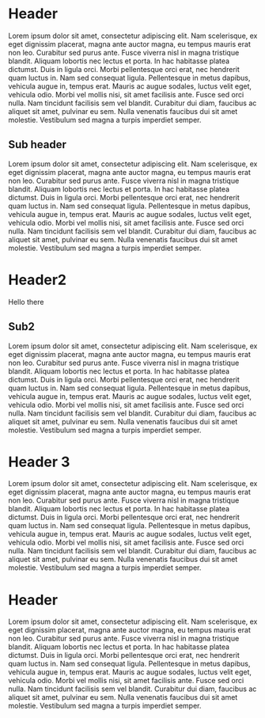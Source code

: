 # Header
Lorem ipsum dolor sit amet, consectetur adipiscing elit. Nam scelerisque, ex eget dignissim placerat, magna ante auctor magna, eu tempus mauris erat non leo. Curabitur sed purus ante. Fusce viverra nisl in magna tristique blandit. Aliquam lobortis nec lectus et porta. In hac habitasse platea dictumst. Duis in ligula orci. Morbi pellentesque orci erat, nec hendrerit quam luctus in. Nam sed consequat ligula. Pellentesque in metus dapibus, vehicula augue in, tempus erat. Mauris ac augue sodales, luctus velit eget, vehicula odio. Morbi vel mollis nisi, sit amet facilisis ante. Fusce sed orci nulla. Nam tincidunt facilisis sem vel blandit. Curabitur dui diam, faucibus ac aliquet sit amet, pulvinar eu sem. Nulla venenatis faucibus dui sit amet molestie. Vestibulum sed magna a turpis imperdiet semper.

## Sub header
Lorem ipsum dolor sit amet, consectetur adipiscing elit. Nam scelerisque, ex eget dignissim placerat, magna ante auctor magna, eu tempus mauris erat non leo. Curabitur sed purus ante. Fusce viverra nisl in magna tristique blandit. Aliquam lobortis nec lectus et porta. In hac habitasse platea dictumst. Duis in ligula orci. Morbi pellentesque orci erat, nec hendrerit quam luctus in. Nam sed consequat ligula. Pellentesque in metus dapibus, vehicula augue in, tempus erat. Mauris ac augue sodales, luctus velit eget, vehicula odio. Morbi vel mollis nisi, sit amet facilisis ante. Fusce sed orci nulla. Nam tincidunt facilisis sem vel blandit. Curabitur dui diam, faucibus ac aliquet sit amet, pulvinar eu sem. Nulla venenatis faucibus dui sit amet molestie. Vestibulum sed magna a turpis imperdiet semper.

# Header2
Hello there

## Sub2
Lorem ipsum dolor sit amet, consectetur adipiscing elit. Nam scelerisque, ex eget dignissim placerat, magna ante auctor magna, eu tempus mauris erat non leo. Curabitur sed purus ante. Fusce viverra nisl in magna tristique blandit. Aliquam lobortis nec lectus et porta. In hac habitasse platea dictumst. Duis in ligula orci. Morbi pellentesque orci erat, nec hendrerit quam luctus in. Nam sed consequat ligula. Pellentesque in metus dapibus, vehicula augue in, tempus erat. Mauris ac augue sodales, luctus velit eget, vehicula odio. Morbi vel mollis nisi, sit amet facilisis ante. Fusce sed orci nulla. Nam tincidunt facilisis sem vel blandit. Curabitur dui diam, faucibus ac aliquet sit amet, pulvinar eu sem. Nulla venenatis faucibus dui sit amet molestie. Vestibulum sed magna a turpis imperdiet semper.

# Header 3
Lorem ipsum dolor sit amet, consectetur adipiscing elit. Nam scelerisque, ex eget dignissim placerat, magna ante auctor magna, eu tempus mauris erat non leo. Curabitur sed purus ante. Fusce viverra nisl in magna tristique blandit. Aliquam lobortis nec lectus et porta. In hac habitasse platea dictumst. Duis in ligula orci. Morbi pellentesque orci erat, nec hendrerit quam luctus in. Nam sed consequat ligula. Pellentesque in metus dapibus, vehicula augue in, tempus erat. Mauris ac augue sodales, luctus velit eget, vehicula odio. Morbi vel mollis nisi, sit amet facilisis ante. Fusce sed orci nulla. Nam tincidunt facilisis sem vel blandit. Curabitur dui diam, faucibus ac aliquet sit amet, pulvinar eu sem. Nulla venenatis faucibus dui sit amet molestie. Vestibulum sed magna a turpis imperdiet semper.

# Header
Lorem ipsum dolor sit amet, consectetur adipiscing elit. Nam scelerisque, ex eget dignissim placerat, magna ante auctor magna, eu tempus mauris erat non leo. Curabitur sed purus ante. Fusce viverra nisl in magna tristique blandit. Aliquam lobortis nec lectus et porta. In hac habitasse platea dictumst. Duis in ligula orci. Morbi pellentesque orci erat, nec hendrerit quam luctus in. Nam sed consequat ligula. Pellentesque in metus dapibus, vehicula augue in, tempus erat. Mauris ac augue sodales, luctus velit eget, vehicula odio. Morbi vel mollis nisi, sit amet facilisis ante. Fusce sed orci nulla. Nam tincidunt facilisis sem vel blandit. Curabitur dui diam, faucibus ac aliquet sit amet, pulvinar eu sem. Nulla venenatis faucibus dui sit amet molestie. Vestibulum sed magna a turpis imperdiet semper.

